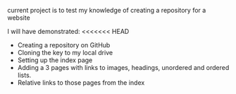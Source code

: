 current project is to test my knowledge of creating a repository for a website

I will have demonstrated:
<<<<<<< HEAD

- Creating a repository on GitHub
- Cloning the key to my local drive
- Setting up the index page
- Adding a 3 pages with links to images, headings, unordered and ordered lists.
- Relative links to those pages from the index
